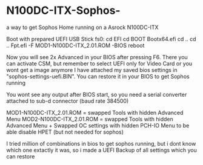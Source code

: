 # N100DC-ITX-Sophos-
a way to get Sophos Home running on a Asrock N100DC-ITX

Boot with prepared UEFI USB Stick
 fs0:
 cd EFI
 cd BOOT
 Bootx64.efi
 cd ..
 cd ..
 Fpt.efi -F MOD1-N100DC-ITX_2.01.ROM -BIOS
 reboot

Now you will see 2x Advanced in your BIOS after pressing F6. There you can activate CSM, but remember to select UEFI only for Video Card or you wont get a image anymore
I have attached my saved bios settings in "sophos-settings-uefi.BIN". You can restore it in your BIOS to get Sophos running

You wont see any output after BIOS start, so you need a serial converter attached to sub-d connector (baud rate 384500)

MOD1-N100DC-ITX_2.01.ROM = swapped Tools with hidden Advanced Menu
MOD2-N100DC-ITX_2.01.ROM = swapped Tools with hidden Advanced Menu + Swapped OC settings with hidden PCH-IO Menu to be able disable HPET (but not needed for sophos)

I tried million of combinations in bios to get sophos running, but i dont know which one extactly it was, so i made a UEFI Backup of all settings which you can restore
